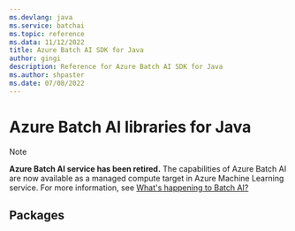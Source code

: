 ```yaml
---
ms.devlang: java
ms.service: batchai
ms.topic: reference
ms.data: 11/12/2022
title: Azure Batch AI SDK for Java
author: gingi
description: Reference for Azure Batch AI SDK for Java
ms.author: shpaster
ms.date: 07/08/2022
---
```

# Azure Batch AI libraries for Java

>[!Note]
>**Azure Batch AI service has been retired.** The capabilities of Azure Batch AI are now available as a managed compute target in Azure Machine Learning service. For more information, see [What's happening to Batch AI?](https://aka.ms/batchai-retirement)

## Packages